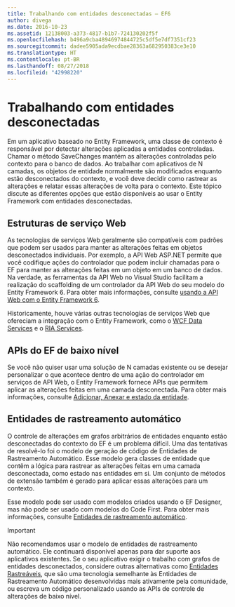 ```yaml
---
title: Trabalhando com entidades desconectadas – EF6
author: divega
ms.date: 2016-10-23
ms.assetid: 12138003-a373-4817-b1b7-724130202f5f
ms.openlocfilehash: b496a9cba48946974844725c5df5e7df7351cf23
ms.sourcegitcommit: dadee5905ada9ecdbae28363a682950383ce3e10
ms.translationtype: HT
ms.contentlocale: pt-BR
ms.lasthandoff: 08/27/2018
ms.locfileid: "42998220"
---
```

# <a name="working-with-disconnected-entities"></a>Trabalhando com entidades desconectadas
Em um aplicativo baseado no Entity Framework, uma classe de contexto é responsável por detectar alterações aplicadas a entidades controladas. Chamar o método SaveChanges mantém as alterações controladas pelo contexto para o banco de dados. Ao trabalhar com aplicativos de N camadas, os objetos de entidade normalmente são modificados enquanto estão desconectados do contexto, e você deve decidir como rastrear as alterações e relatar essas alterações de volta para o contexto. Este tópico discute as diferentes opções que estão disponíveis ao usar o Entity Framework com entidades desconectadas.   

## <a name="web-service-frameworks"></a>Estruturas de serviço Web

As tecnologias de serviços Web geralmente são compatíveis com padrões que podem ser usados para manter as alterações feitas em objetos desconectados individuais. Por exemplo, a API Web ASP.NET permite que você codifique ações do controlador que podem incluir chamadas para o EF para manter as alterações feitas em um objeto em um banco de dados. Na verdade, as ferramentas da API Web no Visual Studio facilitam a realização do scaffolding de um controlador da API Web do seu modelo do Entity Framework 6. Para obter mais informações, consulte [usando a API Web com o Entity Framework 6](https://docs.microsoft.com/en-us/aspnet/web-api/overview/data/using-web-api-with-entity-framework/).   

Historicamente, houve várias outras tecnologias de serviços Web que ofereciam a integração com o Entity Framework, como o [WCF Data Services](https://docs.microsoft.com/dotnet/framework/data/wcf/create-a-data-service-using-an-adonet-ef-data-wcf) e o [RIA Services](https://docs.microsoft.com/en-us/previous-versions/dotnet/wcf-ria/ee707344(v=vs.91)).

## <a name="low-level-ef-apis"></a>APIs do EF de baixo nível

Se você não quiser usar uma solução de N camadas existente ou se desejar personalizar o que acontece dentro de uma ação do controlador em serviços de API Web, o Entity Framework fornece APIs que permitem aplicar as alterações feitas em uma camada desconectada. Para obter mais informações, consulte [Adicionar, Anexar e estado da entidade](~/ef6/saving/change-tracking/entity-state.md).  

## <a name="self-tracking-entities"></a>Entidades de rastreamento automático  

O controle de alterações em grafos arbitrários de entidades enquanto estão desconectadas do contexto do EF é um problema difícil. Uma das tentativas de resolvê-lo foi o modelo de geração de código de Entidades de Rastreamento Automático. Esse modelo gera classes de entidade que contêm a lógica para rastrear as alterações feitas em uma camada desconectada, como estado nas entidades em si. Um conjunto de métodos de extensão também é gerado para aplicar essas alterações para um contexto.

Esse modelo pode ser usado com modelos criados usando o EF Designer, mas não pode ser usado com modelos do Code First. Para obter mais informações, consulte [Entidades de rastreamento automático](self-tracking-entities/index.md).  

> [!IMPORTANT]
> Não recomendamos usar o modelo de entidades de rastreamento automático. Ele continuará disponível apenas para dar suporte aos aplicativos existentes. Se o seu aplicativo exigir o trabalho com grafos de entidades desconectados, considere outras alternativas como [Entidades Rastreáveis](http://trackableentities.github.io/), que são uma tecnologia semelhante às Entidades de Rastreamento Automático desenvolvidas mais ativamente pela comunidade, ou escreva um código personalizado usando as APIs de controle de alterações de baixo nível.
